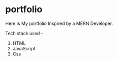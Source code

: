 # portfolio

Here is My portfolio
Inspired by a MERN Developer.

Tech stack used -
1) HTML
2) JavaScript
3) Css

